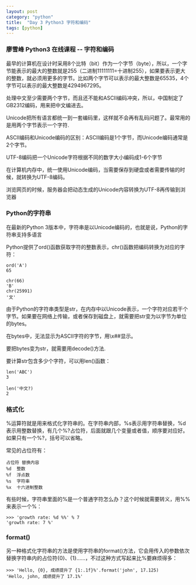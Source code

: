 ```yaml
---
layout: post
category: "python"
title:  "Day 3 Python3 字符和编码"
tags: [python]
---
```

### 廖雪峰 Python3 在线课程 -- 字符和编码


最早的计算机在设计时采用8个比特（bit）作为一个字节（byte），所以，一个字节能表示的最大的整数就是255（二进制11111111=十进制255），如果要表示更大的整数，就必须用更多的字节。比如两个字节可以表示的最大整数是65535，4个字节可以表示的最大整数是4294967295。

处理中文至少需要两个字节，而且还不能和ASCII编码冲突，所以，中国制定了GB2312编码，用来把中文编进去。

<!-- more -->

Unicode把所有语言都统一到一套编码里，这样就不会再有乱码问题了。最常用的是用两个字节表示一个字符.

ASCII编码和Unicode编码的区别：ASCII编码是1个字节，而Unicode编码通常是2个字节。

UTF-8编码把一个Unicode字符根据不同的数字大小编码成1-6个字节

在计算机内存中，统一使用Unicode编码，当需要保存到硬盘或者需要传输的时候，就转换为UTF-8编码。

浏览网页的时候，服务器会把动态生成的Unicode内容转换为UTF-8再传输到浏览器

### Python的字符串

在最新的Python 3版本中，字符串是以Unicode编码的，也就是说，Python的字符串支持多语言

Python提供了ord()函数获取字符的整数表示，chr()函数把编码转换为对应的字符：
```
ord('A')
65
```
```
chr(66)
'B'
chr(25991)
'文'
```

由于Python的字符串类型是str，在内存中以Unicode表示，一个字符对应若干个字节。如果要在网络上传输，或者保存到磁盘上，就需要把str变为以字节为单位的bytes。

在bytes中，无法显示为ASCII字符的字节，用\x##显示。

要把bytes变为str，就需要用decode()方法.

要计算str包含多少个字符，可以用len()函数：
```
len('ABC')
3

len('中文?)
2
```

### 格式化
%运算符就是用来格式化字符串的。在字符串内部，%s表示用字符串替换，%d表示用整数替换，有几个%?占位符，后面就跟几个变量或者值，顺序要对应好。如果只有一个%?，括号可以省略。

常见的占位符有：
```
占位符	替换内容
%d	整数
%f	浮点数
%s	字符串
%x	十六进制整数
```

有些时候，字符串里面的%是一个普通字符怎么办？这个时候就需要转义，用%%来表示一个%：
```
>>> 'growth rate: %d %%' % 7
'growth rate: 7 %'
```
### format()
另一种格式化字符串的方法是使用字符串的format()方法，它会用传入的参数依次替换字符串内的占位符{0}、{1}……，不过这种方式写起来比%要麻烦得多：
```
>>> 'Hello, {0}, 成绩提升了 {1:.1f}%'.format('john', 17.125)
'Hello, john, 成绩提升了 17.1%'
```
